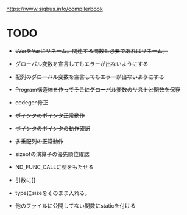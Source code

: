 https://www.sigbus.info/compilerbook

# TODO

* ~~LVarをVarにリネーム。関連する関数も必要であればリネーム。~~
* ~~グローバル変数を宣言してもエラーが出ないようにする~~
* ~~配列のグローバル変数を宣言してもエラーが出ないようにする~~
* ~~Program構造体を作ってそこにグローバル変数のリストと関数を保存~~
* ~~codegen修正~~
* ~~ポインタのポインタ正常動作~~
* ~~ポインタのポインタの動作確認~~
* ~~多重配列の正常動作~~

* sizeofの演算子の優先順位確認
* ND_FUNC_CALLに型をもたせる
* 引数に[]
* typeにsizeをそのまま入れる。
* 他のファイルに公開してない関数にstaticを付ける
